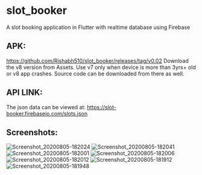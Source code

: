 # slot_booker
A slot booking application in Flutter with realtime database using Firebase

## APK:
https://github.com/Rishabh510/slot_booker/releases/tag/v0.02
Download the v8 version from Assets. Use v7 only when device is more than 3yrs+ old or v8 app crashes. Source code can be downloaded from there as well.

## API LINK:
The json data can be viewed at: https://slot-booker.firebaseio.com/slots.json

## Screenshots: 
![Screenshot_20200805-182024](https://user-images.githubusercontent.com/42823059/89415013-e9e5f380-d748-11ea-9877-2871c8304ddf.jpg)
![Screenshot_20200805-182041](https://user-images.githubusercontent.com/42823059/89415018-ea7e8a00-d748-11ea-9381-ee4ce08d6f09.jpg)
![Screenshot_20200805-182001](https://user-images.githubusercontent.com/42823059/89415006-e8b4c680-d748-11ea-816f-772e2fa5d4c7.jpg)
![Screenshot_20200805-182006](https://user-images.githubusercontent.com/42823059/89415009-e94d5d00-d748-11ea-8970-0865365d56f5.jpg)
![Screenshot_20200805-182012](https://user-images.githubusercontent.com/42823059/89415011-e94d5d00-d748-11ea-9b26-cff5adb01889.jpg)
![Screenshot_20200805-181912](https://user-images.githubusercontent.com/42823059/89415000-e6eb0300-d748-11ea-8d3a-3ff5a09fa4fd.jpg)
![Screenshot_20200805-181948](https://user-images.githubusercontent.com/42823059/89415005-e8b4c680-d748-11ea-9fbd-1e2391d9a034.jpg)
